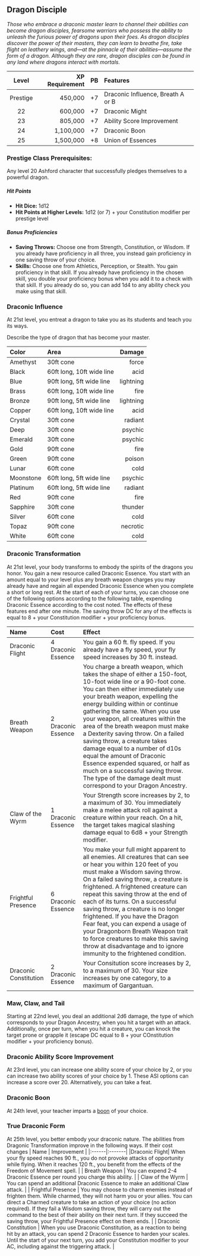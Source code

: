 ## Dragon Disciple
*Those who embrace a draconic master learn to channel their abilities can become dragon disciples, fearsome warriors who possess the ability to unleash the furious power of dragons upon their foes. As dragon disciples discover the power of their masters, they can learn to breathe fire, take flight on leathery wings, and—at the pinnacle of their abilities—assume the form of a dragon. Although they are rare, dragon disciples can be found in any land where dragons interact with mortals.*

<div class='classTable'>

| Level    | XP Requirement   | PB | Features |
|:--------:|----------:|---:|:---------|
| Prestige | 450,000   | +7 | Draconic Influence, Breath A or B |
| 22       | 600,000   | +7 | Draconic Might |
| 23       | 805,000   | +7 | Ability Score Improvement	|
| 24       | 1,100,000 | +7 | Draconic Boon |
| 25       | 1,500,000 | +8 | Union of Essences |
</div>

### Prestige Class Prerequisites: 
Any level 20 Ashford character that successfully pledges themselves to a powerful dragon.

##### Hit Points
- **Hit Dice:** 1d12	
- **Hit Points at Higher Levels:** 1d12 (or 7) + your Constitution modifier per prestige level

##### Bonus Proficiencies
- **Saving Throws:** Choose one from Strength, Constitution, or Wisdom. If you already have proficiency in all three, you instead gain proficiency in one saving throw of your choice.
- **Skills:** Choose one from Athletics, Perception, or Stealth. You gain proficiency in that skill. If you already have proficiency in the chosen skill, you double your proficiency bonus when you add it to a check with that skill. If you already do so, you can add 1d4 to any ability check you make using that skill.


### Draconic Influence
At 21st level, you entreat a dragon to take you as its students and teach you its ways.

Describe the type of dragon that has become your master.

| Color | Area | Damage |
|:------|:-----|-------:|
|Amethyst   |30ft cone                  | force      |
|Black      |60ft long, 10ft wide line  | acid       |
|Blue       |90ft long, 5ft wide line   | lightning  |
|Brass      |60ft long, 10ft wide line  | fire       |
|Bronze     |90ft long, 5ft wide line   | lightning  |
|Copper     |60ft long, 10ft wide line  | acid       |
|Crystal    |30ft cone                  | radiant    |
|Deep       |30ft cone                  | psychic    |
|Emerald    |30ft cone                  | psychic    |
|Gold       |90ft cone                  | fire       |
|Green      |90ft cone                  | poison     |
|Lunar      |60ft cone                  | cold       |
|Moonstone  |60ft long, 5ft wide line   | psychic    |
|Platinum   |60ft long, 5ft wide line   | radiant    |
|Red        |90ft cone                  | fire       |
|Sapphire   |30ft cone                  | thunder    |
|Silver     |60ft cone                  | cold       |
|Topaz      |90ft cone                  | necrotic   |
|White      |60ft cone                  | cold       |


### Draconic Transformation
At 21st level, your body transforms to embody the spirits of the dragons you honor. You gain a new resource called Draconic Essence. You start with an amount equal to your level plus any breath weapon charges you may already have and regain all expended Draconic Essence when you complete a short or long rest. At the start of each of your turns, you can choose one of the following options according to the following table, expending Draconic Essence according to the cost noted. The effects of these features end after one minute. The saving throw DC for any of the effects is equal to 8 + your Constitution modifier + your proficiency bonus.

| Name | Cost | Effect |
|:------|:-----|:-------|
|Draconic Flight| 4 Draconic Essence | You gain a 60 ft. fly speed. If you already have a fly speed, your fly speed increases by 30 ft. instead.      |
| Breath Weapon | 2 Draconic Essence  | You charge a breath weapon, which takes the shape of either a 150-foot, 10-foot wide line or a 90-foot cone. You can then either immediately use your breath weapon, expelling the energy building within or continue gathering the same. When you use your weapon, all creatures within the area of the breath weapon must make a Dexterity saving throw. On a failed saving throw, a creature takes damage equal to a number of d10s equal the amount of Draconic Essence expended squared, or half as much on a successful saving throw. The type of the damage dealt must correspond to your Dragon Ancestry.
| Claw of the Wyrm | 1 Draconic Essence | Your Strength score increases by 2, to a maximum of 30. You immediately make a melee attack roll against a creature within your reach. On a hit, the target takes magical slashing damage equal to 6d8 + your Strength modifier.  |
| Frightful Presence      | 6 Draconic Essence | You make your full might apparent to all enemies. All creatures that can see or hear you within 120 feet of you must make a Wisdom saving throw. On a failed saving throw, a creature is frightened. A frightened creature can repeat this saving throw at the end of each of its turns. On a successful saving throw, a creature is no longer frightened. If you have the Dragon Fear feat, you can expend a usage of your Dragonborn Breath Weapon trait to force creatures to make this saving throw at disadvantage and to ignore immunity to the frightened condition.      |
| Draconic Constitution     | 2 Draconic Essence   | Your Consitution score increases by 2, to a maximum of 30. Your size increases by one category, to a maximum of Gargantuan.   |


### Maw, Claw, and Tail
Starting at 22nd level, you deal an additional 2d6 damage, the type of which corresponds to your Dragon Ancestry, when you hit a target with an attack. Additionally, once per turn, when you hit a creature, you can knock the target prone or grapple it (escape DC equal to 8 + your COnstitution modifier + your proficiency bonus).

### Draconic Ability Score Improvement					
At 23rd level, you can increase one ability score of your choice by 2, or you can increase two ability scores of your choice by 1. These ASI options can increase a score over 20.
Alternatively, you can take a feat.	

### Draconic Boon
At 24th level, your teacher imparts a [boon](boons.md) of your choice.

### True Draconic Form
At 25th level, you better embody your draconic nature. The abilities from Dragonic Transformation improve in the following ways. If their cost changes
| Name |  Improvement |
|:------|:-------|
|Draconic Flight| When your fly speed reaches  90 ft., you do not provoke attacks of opportunity while flying. When it reaches 120 ft., you benefit from the effects of the Freedom of Movement spell.     |
| Breath Weapon | You can expend 2-4 Draconic Essence per round you charge this ability. |
| Claw of the Wyrm | You can spend an additional Draconic Essence to make an additional Claw attack.  |
| Frightful Presence      | You may choose to charm enemies instead of frighten them. While charmed, they will not harm you or your allies. You can direct a Charmed creature to take an action of your choice (no action required). If they fail a Wisdom saving throw, they will carry out the command to the best of their ability on their next turn. If they succeed the saving throw, your Frightful Presence effect on them ends.       |
| Draconic Constitution     |  When you use Draconic Constitution, as a reaction to being hit by an attack, you can spend 2 Draconic Essence to harden your scales. Until the start of your next turn, you add your Constitution modifier to your AC, including against the triggering attack.   |
